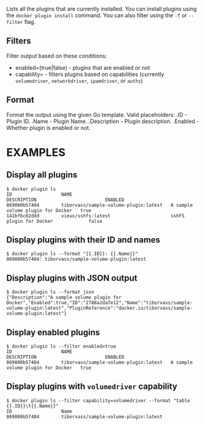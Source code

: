Lists all the plugins that are currently installed. You can install plugins
using the `docker plugin install` command.
You can also filter using the `-f` or `--filter` flag.

## Filters

Filter output based on these conditions:
   - enabled=(true|false) - plugins that are enabled or not
   - capability=<string> - filters plugins based on capabilities (currently `volumedriver`, `networkdriver`, `ipamdriver`, or `authz`)

## Format

   Format the output using the given Go template.
   Valid placeholders:
      .ID - Plugin ID.
      .Name - Plugin Name.
      .Description - Plugin description.
      .Enabled - Whether plugin is enabled or not.

# EXAMPLES
## Display all plugins

    $ docker plugin ls
    ID                  NAME                                    DESCRIPTION                         ENABLED
    869080b57404        tiborvass/sample-volume-plugin:latest   A sample volume plugin for Docker   true
    141bf6c02ddd        vieux/sshfs:latest                      sshFS plugin for Docker             false

## Display plugins with their ID and names

    $ docker plugin ls --format "{{.ID}}: {{.Name}}"
    869080b57404: tiborvass/sample-volume-plugin:latest

## Display plugins with JSON output

    $ docker plugin ls --format json
    {"Description":"A sample volume plugin for Docker","Enabled":true,"ID":"2788a2da7e12","Name":"tiborvass/sample-volume-plugin:latest","PluginReference":"docker.io/tiborvass/sample-volume-plugin:latest"}

## Display enabled plugins

    $ docker plugin ls --filter enabled=true
    ID                  NAME                                    DESCRIPTION                         ENABLED
    869080b57404        tiborvass/sample-volume-plugin:latest   A sample volume plugin for Docker   true

## Display plugins with `volumedriver` capability

    $ docker plugin ls --filter capability=volumedriver --format "table {{.ID}}\t{{.Name}}"
    ID                  Name
    869080b57404        tiborvass/sample-volume-plugin:latest
